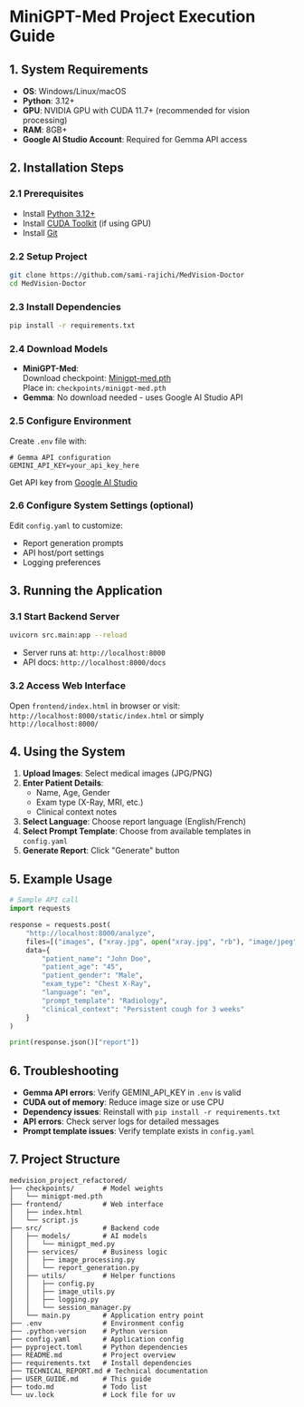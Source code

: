 # MiniGPT-Med Project Execution Guide

## 1. System Requirements
- **OS**: Windows/Linux/macOS
- **Python**: 3.12+
- **GPU**: NVIDIA GPU with CUDA 11.7+ (recommended for vision processing)
- **RAM**: 8GB+ 
- **Google AI Studio Account**: Required for Gemma API access

## 2. Installation Steps

### 2.1 Prerequisites
- Install [Python 3.12+](https://www.python.org/downloads/)
- Install [CUDA Toolkit](https://developer.nvidia.com/cuda-toolkit) (if using GPU)
- Install [Git](https://git-scm.com/downloads)

### 2.2 Setup Project
```bash
git clone https://github.com/sami-rajichi/MedVision-Doctor
cd MedVision-Doctor
```

### 2.3 Install Dependencies
```bash
pip install -r requirements.txt
```

### 2.4 Download Models
- **MiniGPT-Med**:  
  Download checkpoint: [Minigpt-med.pth](https://drive.google.com/file/d/1kjGLk6s9LsBmXfLWQFCdlwF3aul08Cl8/view)  
  Place in: `checkpoints/minigpt-med.pth`
- **Gemma**: No download needed - uses Google AI Studio API

### 2.5 Configure Environment
Create `.env` file with:
```env
# Gemma API configuration
GEMINI_API_KEY=your_api_key_here
```
Get API key from [Google AI Studio](https://aistudio.google.com/)

### 2.6 Configure System Settings (optional)
Edit `config.yaml` to customize:
- Report generation prompts
- API host/port settings
- Logging preferences

## 3. Running the Application

### 3.1 Start Backend Server
```bash
uvicorn src.main:app --reload
```
- Server runs at: `http://localhost:8000`
- API docs: `http://localhost:8000/docs`

### 3.2 Access Web Interface
Open `frontend/index.html` in browser or visit:  
`http://localhost:8000/static/index.html` or simply `http://localhost:8000/`

## 4. Using the System
1. **Upload Images**: Select medical images (JPG/PNG)
2. **Enter Patient Details**:
   - Name, Age, Gender
   - Exam type (X-Ray, MRI, etc.)
   - Clinical context notes
3. **Select Language**: Choose report language (English/French)
4. **Select Prompt Template**: Choose from available templates in `config.yaml`
5. **Generate Report**: Click "Generate" button

## 5. Example Usage
```python
# Sample API call
import requests

response = requests.post(
    "http://localhost:8000/analyze",
    files=[("images", ("xray.jpg", open("xray.jpg", "rb"), "image/jpeg"))],
    data={
        "patient_name": "John Doe",
        "patient_age": "45",
        "patient_gender": "Male",
        "exam_type": "Chest X-Ray",
        "language": "en",
        "prompt_template": "Radiology",
        "clinical_context": "Persistent cough for 3 weeks"
    }
)

print(response.json()["report"])
```

## 6. Troubleshooting
- **Gemma API errors**: Verify GEMINI_API_KEY in `.env` is valid
- **CUDA out of memory**: Reduce image size or use CPU
- **Dependency issues**: Reinstall with `pip install -r requirements.txt`
- **API errors**: Check server logs for detailed messages
- **Prompt template issues**: Verify template exists in `config.yaml`

## 7. Project Structure
```
medvision_project_refactored/
├── checkpoints/       # Model weights
│   └── minigpt-med.pth
├── frontend/          # Web interface
│   ├── index.html
│   └── script.js
├── src/               # Backend code
│   ├── models/        # AI models
│   │   └── minigpt_med.py
│   ├── services/      # Business logic
│   │   ├── image_processing.py
│   │   └── report_generation.py
│   ├── utils/         # Helper functions
│   │   ├── config.py
│   │   ├── image_utils.py
│   │   ├── logging.py
│   │   └── session_manager.py
│   └── main.py        # Application entry point
├── .env               # Environment config
├── .python-version    # Python version
├── config.yaml        # Application config
├── pyproject.toml     # Python dependencies
├── README.md          # Project overview
├── requirements.txt   # Install dependencies
├── TECHNICAL_REPORT.md # Technical documentation
├── USER_GUIDE.md      # This guide
├── todo.md            # Todo list
└── uv.lock            # Lock file for uv